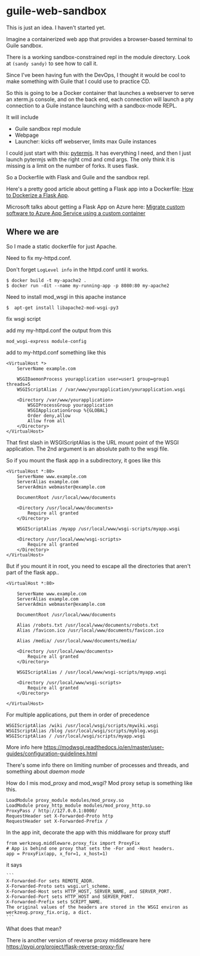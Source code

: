 [comment]: <> (    |         |         |         |         |         |          |)
# guile-web-sandbox

This is just an idea. I haven't started yet.

Imagine a containerized web app that provides a browser-based terminal to
Guile sandbox.

There is a working sandbox-constrained repl in the module directory.  Look at
```(sandy sandy)``` to see how to call it.

Since I've been having fun with the DevOps, I thought it would be cool to make
something with Guile that I could use to practice CD.

So this is going to be a Docker container that launches a webserver to serve an
xterm.js console, and on the back end, each connection will launch a pty
connection to a Guile instance launching with a sandbox-mode REPL.

It will include
- Guile sandbox repl module
- Webpage
- Launcher: kicks off webserver, limits max Guile instances

I could just start with this: [pytermjs](https://github.com/cs01/pyxtemjs).
It has everything I need, and then I just launch pytermjs with the right 
cmd and cmd args.  The only think it is missing is a limit on the number of
forks.  It uses flask.

So a Dockerfile with Flask and Guile and the sandbox repl.

Here's a pretty good article about getting a Flask app into a Dockerfile:
[How to Dockerize a Flask App](https://www.freecodecamp.org/news/how-to-dockerize-a-flask-app/).

Microsoft talks about getting a Flask App on Azure here:
[Migrate custom software to Azure App Service using a custom container](https://learn.microsoft.com/en-us/azure/app-service/tutorial-custom-container?tabs=azure-cli&pivots=container-linux)

## Where we are

So I made a static dockerfile for just Apache.

Need to fix my-httpd.conf.

Don't forget `LogLevel info` in the httpd.conf until it works.

```
$ docker build -t my-apache2 .
$ docker run -dit --name my-running-app -p 8080:80 my-apache2
```

Need to install mod_wsgi in this apache instance

```
$  apt-get install libapache2-mod-wsgi-py3
```

fix wsgi script

add my my-httpd.conf the output from this 

```
mod_wsgi-express module-config
```

add to my-httpd.conf something like this

```
<VirtualHost *>
    ServerName example.com

    WSGIDaemonProcess yourapplication user=user1 group=group1 threads=5
    WSGIScriptAlias / /var/www/yourapplication/yourapplication.wsgi

    <Directory /var/www/yourapplication>
        WSGIProcessGroup yourapplication
        WSGIApplicationGroup %{GLOBAL}
        Order deny,allow
        Allow from all
    </Directory>
</VirtualHost>
```

That first slash in WSGIScriptAlias is the URL mount point of the WSGI application.
The 2nd argument is an absolute path to the wsgi file.

So if you mount the flask app in a subdirectory, it goes like this

```
<VirtualHost *:80>
    ServerName www.example.com
    ServerAlias example.com
    ServerAdmin webmaster@example.com

    DocumentRoot /usr/local/www/documents

    <Directory /usr/local/www/documents>
        Require all granted
    </Directory>

    WSGIScriptAlias /myapp /usr/local/www/wsgi-scripts/myapp.wsgi

    <Directory /usr/local/www/wsgi-scripts>
        Require all granted
    </Directory>
</VirtualHost>
```

But if you mount it in root, you need to escape all the directories that aren't part of
the flask app..

```
<VirtualHost *:80>

    ServerName www.example.com
    ServerAlias example.com
    ServerAdmin webmaster@example.com

    DocumentRoot /usr/local/www/documents

    Alias /robots.txt /usr/local/www/documents/robots.txt
    Alias /favicon.ico /usr/local/www/documents/favicon.ico

    Alias /media/ /usr/local/www/documents/media/

    <Directory /usr/local/www/documents>
        Require all granted
    </Directory>

    WSGIScriptAlias / /usr/local/www/wsgi-scripts/myapp.wsgi

    <Directory /usr/local/www/wsgi-scripts>
        Require all granted
    </Directory>

</VirtualHost>
```

For multiple applications, put them in order of precedence

```
WSGIScriptAlias /wiki /usr/local/wsgi/scripts/mywiki.wsgi
WSGIScriptAlias /blog /usr/local/wsgi/scripts/myblog.wsgi
WSGIScriptAlias / /usr/local/wsgi/scripts/myapp.wsgi
```

More info here https://modwsgi.readthedocs.io/en/master/user-guides/configuration-guidelines.html

There's some info there on limiting number of processes and threads, and something about *daemon mode*

How do I mis mod_proxy and mod_wsgi?  Mod proxy setup is something like this.

```
LoadModule proxy_module modules/mod_proxy.so
LoadModule proxy_http_module modules/mod_proxy_http.so
ProxyPass / http://127.0.0.1:8000/
RequestHeader set X-Forwarded-Proto http
RequestHeader set X-Forwarded-Prefix /
```

In the app init, decorate the app with this middlware for proxy stuff

```
from werkzeug.middleware.proxy_fix import ProxyFix
# App is behind one proxy that sets the -For and -Host headers.
app = ProxyFix(app, x_for=1, x_host=1)
```

it says

    ```
    X-Forwarded-For sets REMOTE_ADDR.
    X-Forwarded-Proto sets wsgi.url_scheme.
    X-Forwarded-Host sets HTTP_HOST, SERVER_NAME, and SERVER_PORT.
    X-Forwarded-Port sets HTTP_HOST and SERVER_PORT.
    X-Forwarded-Prefix sets SCRIPT_NAME.
    The original values of the headers are stored in the WSGI environ as werkzeug.proxy_fix.orig, a dict.
    ```
    
What does that mean?

There is another version of reverse proxy middleware here
https://pypi.org/project/flask-reverse-proxy-fix/

